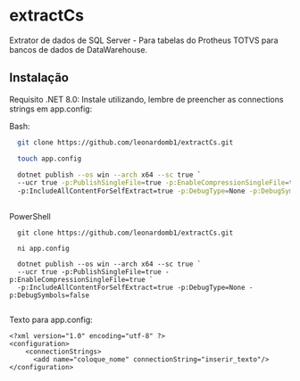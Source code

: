 
# extractCs

Extrator de dados de SQL Server - Para tabelas do Protheus TOTVS para bancos de dados de DataWarehouse.


## Instalação

Requisito .NET 8.0: Instale utilizando, lembre de preencher as connections strings em app.config:

Bash:
```bash
  git clone https://github.com/leonardomb1/extractCs.git

  touch app.config

  dotnet publish --os win --arch x64 --sc true `
  --ucr true -p:PublishSingleFile=true -p:EnableCompressionSingleFile=true `
  -p:IncludeAllContentForSelfExtract=true -p:DebugType=None -p:DebugSymbols=false
  
```

PowerShell
```pwsh
  git clone https://github.com/leonardomb1/extractCs.git

  ni app.config

  dotnet publish --os win --arch x64 --sc true `
  --ucr true -p:PublishSingleFile=true -p:EnableCompressionSingleFile=true `
  -p:IncludeAllContentForSelfExtract=true -p:DebugType=None -p:DebugSymbols=false
  
```


Texto para app.config:

```
<?xml version="1.0" encoding="utf-8" ?>  
<configuration>  
    <connectionStrings>  
      <add name="coloque_nome" connectionString="inserir_texto"/>    
</configuration>  
  
```